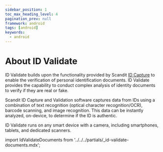 ```yaml
---
sidebar_position: 1
toc_max_heading_level: 4
pagination_prev: null
framework: android
tags: [android]
keywords:
  - android
---
```


# About ID Validate

ID Validate builds upon the functionality provided by Scandit [ID Capture](../id-capture/intro.md) to enable the verification of personal identification documents. ID Validate provides the capability to conduct complex analysis of identity documents to verify if they are real or fake.

Scandit ID Capture and Validation software captures data from IDs using a combination of text recognition (optical character recognition/OCR), barcode scanning, and image recognition. This data can be instantly analyzed, on-device, to determine if the ID is authentic.

ID Validate runs on any smart device with a camera, including smartphones, tablets, and dedicated scanners.

import IdValidateDocuments from '../../../partials/_id-validate-documents.mdx';

<IdValidateDocuments/>
